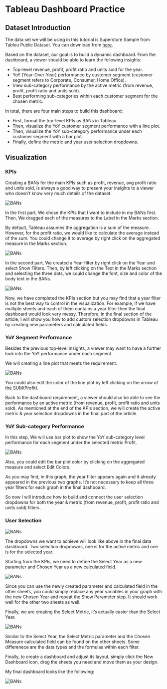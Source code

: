 # Tableau Dashboard Practice

## Dataset Introduction

The data set we will be using in this tutorial is Superstore Sample from Tableu Public Dataset. You can download from [here](https://github.com/ardhiraka/PFDS_sources/raw/master/sample-data.xlsx).

Based on the dataset, our goal is to build a dynamic dashboard. From the dashboard, a viewer should be able to learn the following insights:

- Top-level revenue, profit, profit ratio and units sold for the year.
- YoY (Year-Over-Year) performance by customer segment (customer segment refers to Corporate, Consumer, Home Office).
- View sub-category performance by the active metric (from revenue, profit, profit ratio and units sold).
- Best performing sub-categories within each customer segment for the chosen metric.

In total, there are four main steps to build this dashboard:

- First, format the top-level KPIs as BANs in Tableau.
- Then, visualize the YoY customer segment performance with a line plot.
- Then, visualize the YoY sub-category performance under each customer segment with a bar plot.
- Finally, define the metric and year user selection dropdowns.

## Visualization

### KPIs

Creating a BANs for the main KPIs such as profit, revenue, avg profit ratio and units sold, is always a good way to present your insights to a viewer who doesn’t know very much details of the dataset.

![BANs](https://miro.medium.com/max/630/1*YjutLebg9E3iygKfIyV9IA.gif)

In the first part, We chose the KPIs that I want to include in my BANs first. Then, We dragged each of the measures to the Label in the Marks section.

By default, Tableau assumes the aggregation is a sum of the measure. However, for the profit ratio, we would like to calculate the average instead of the sum. You could change it to average by right click on the aggregated measure in the Marks section.

![BANs](https://miro.medium.com/max/630/1*j-sd6j58XKS0g-4fCa0fbg.gif)

In the second part, We created a Year filter by right click on the Year and select Show Filters. Then, by left clicking on the Text in the Marks section and selecting the three dots, we could change the font, size and color of the body text in the BANs.

![BANs](https://miro.medium.com/max/630/1*IYdwX33iRb0QCR6MVeI5kA.gif)

Now, we have completed the KPIs section but you may find that a year filter is not the best way to control in the visualization. For example, if we have multiple sheets and each of them contains a year filter then the final dashboard would look very messy. Therefore, in the final section of the article, I will show you how to add custom selection dropdowns in Tableau by creating new parameters and calculated fields.

### YoY Segment Performance

Besides the previous top-level insights, a viewer may want to have a further look into the YoY performance under each segment.

We will creating a line plot that meets the requirement.

![BANs](https://miro.medium.com/max/630/1*VJeTWeCu2fR2pHkIEWcTBg.gif)

You could also edit the color of the line plot by left clicking on the arrow of the SUM(Profit).

Back to the dashboard requirement, a viewer should also be able to see the performance by an active metric (from revenue, profit, profit ratio and units sold). As mentioned at the end of the KPIs section, we will create the active metric & year selection dropdowns in the final part of the article.

### YoY Sub-category Performance

In this step, We will use bar plot to show the YoY sub-category level performance for each segment under the selected metric Profit.

![BANs](https://miro.medium.com/max/630/1*zg6-K502QFljLipFaRWW5g.gif)

Also, you could edit the bar plot color by clicking on the aggregated measure and select Edit Colors.

As you may find, in this graph, the year filter appears again and it already appeared in the previous two graphs. It’s not necessary to keep all three year filters for each graph in the final dashboard.

So now I will introduce how to build and connect the user selection dropdowns for both the year & metric (from revenue, profit, profit ratio and units sold) filters.

### User Selection

![BANs](https://miro.medium.com/max/403/1*-AeG9YrLkvCpsPJYDq_OEQ.png)

The dropdowns we want to achieve will look like above in the final data dashboard. Two selection dropdowns, one is for the active metric and one is for the selected year.

Starting from the KPIs, we need to define the Select Year as a new parameter and Chosen Year as a new calculated field.

![BANs](https://miro.medium.com/max/630/1*OK_gpUK7Z8MEbNs0YCiRgQ.gif)

Since you can use the newly created parameter and calculated field in the other sheets, you could simply replace any year variables in your graph with the new Chosen Year and repeat the Show Parameter step. It should work well for the other two sheets as well.

Finally, we are creating the Select Metric, it’s actually easier than the Select Year.

![BANs](https://miro.medium.com/max/630/1*37JTkjlj_XdW3-8AYThYaA.gif)

Similar to the Select Year, the Select Metric parameter and the Chosen Measure calculated field can be found on the other sheets. Some differenece are the data types and the formulas within each filter.

Finally, to create a dashboard and adjust its layout, simply click the New Dashboard icon, drag the sheets you need and move them as your design.

My final dashboard looks like the following:

![BANs](https://miro.medium.com/max/630/1*io2VIkqgiWPdTXoH9yFjbA.png)
